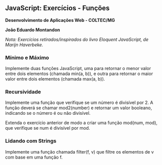 ## JavaScript: Exercícios - Funções

**Desenvolvimento de Aplicações Web - COLTEC/MG**

**João Eduardo Montandon**

*Nota: Exercícios retirados/inspirados do livro Eloquent JavaScript, de Marijn Haverbeke.*

### Mínimo e Máximo

Implemente duas funções JavaScript, uma para retornar o menor valor entre dois elementos (chamada min(a, b)), e outra para retornar o maior valor entre dois elementos (chamada max(a, b)).

### Recursividade

Implemente uma função que verifique se um número é divisível por 2. A função deverá se chamar mod2(number) e retornar um valor booleano, indicando se o número é ou não divisível.

Extenda o exercício anterior de modo a criar uma função mod(num, mod), que verifique se num é divisível por mod.

### Lidando com Strings

Implemente uma função chamada filter(f, v) que filtre os elementos de v com base em uma função f.
